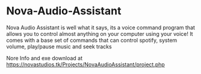 # Nova-Audio-Assistant

Nova Audio Assistant is well what it says, its a voice command program that allows you to control almost anything on your computer using your voice!
It comes with a base set of commands that can control spotify, system volume, play/pause music and seek tracks

Nore Info and exe download at https://novastudios.tk/Projects/NovaAudioAssistant/project.php
